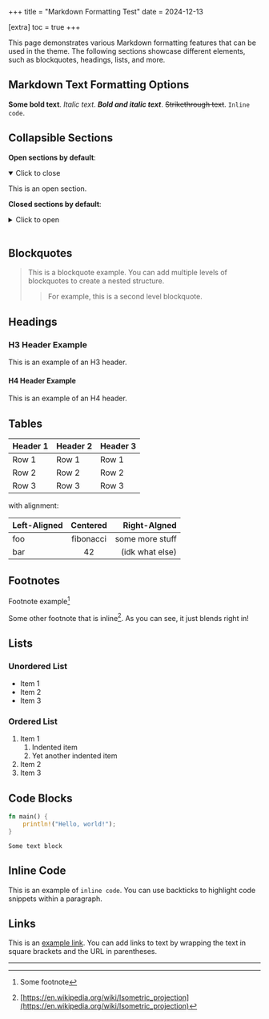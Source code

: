 +++
title = "Markdown Formatting Test"
date = 2024-12-13

[extra]
toc = true
+++

This page demonstrates various Markdown formatting features that can be used in
the theme. The following sections showcase different elements, such as blockquotes,
headings, lists, and more.

<!-- more -->

## Markdown Text Formatting Options

**Some bold text**. _Italic text_. **_Bold and italic text_**.
~~Strikethrough text~~. `Inline code`.

## Collapsible Sections

**Open sections by default**:

<details open> 
<summary>Click to close</summary>

This is an open section.

</details>

**Closed sections by default**:

<details>
<summary>Click to open</summary>

Peak-a-boo

</details>

<br>

## Blockquotes

> This is a blockquote example. You can add multiple levels of blockquotes
> to create a nested structure.
>
> > For example, this is a second level blockquote.

## Headings

### H3 Header Example

This is an example of an H3 header.

#### H4 Header Example

This is an example of an H4 header.

## Tables

| Header 1 | Header 2 | Header 3 |
| -------- | -------- | -------- |
| Row 1    | Row 1    | Row 1    |
| Row 2    | Row 2    | Row 2    |
| Row 3    | Row 3    | Row 3    |

with alignment:

| Left-Aligned | Centered  |    Right-Algned |
| :----------- | :-------: | --------------: |
| foo          | fibonacci | some more stuff |
| bar          |    42     | (idk what else) |

## Footnotes

Footnote example[^1]

Some other footnote that is inline[^2]. As you can see, it just blends right in!

## Lists

### Unordered List

- Item 1
- Item 2
- Item 3

### Ordered List

1. Item 1
   1. Indented item
   2. Yet another indented item
2. Item 2
3. Item 3

## Code Blocks

```rust
fn main() {
    println!("Hello, world!");
}
```

```
Some text block
```

## Inline Code

This is an example of `inline code`. You can use backticks to highlight code
snippets within a paragraph.

## Links

This is an [example link](https://example.com). You can add links to text by
wrapping the text in square brackets and the URL in parentheses.

---

[^1]: Some footnote

[^2]: [https://en.wikipedia.org/wiki/Isometric_projection](https://en.wikipedia.org/wiki/Isometric_projection)
